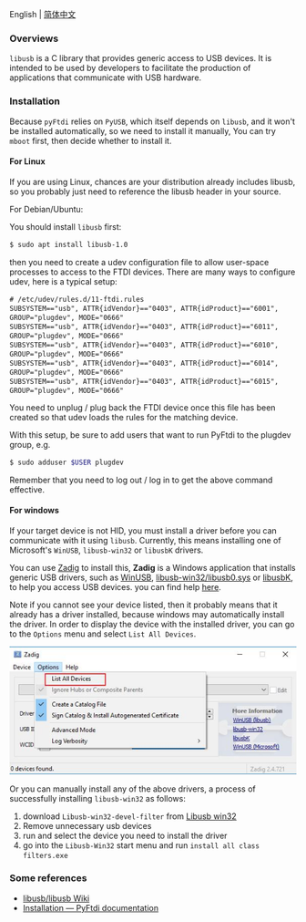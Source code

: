 English | [简体中文](how_to_install_libusb.zh-CN.md)

### Overviews

`libusb` is a C library that provides generic access to USB devices. It is intended to be used by developers to facilitate the production of applications that communicate with USB hardware.

### Installation

Because `pyFtdi` relies on `PyUSB`, which itself depends on `libusb`, and it won't be installed automatically, so we need to install it manually, You can try `mboot` first, then decide whether to install it.

#### For Linux

If you are using Linux, chances are your distribution already includes libusb, so you probably just need to reference the libusb header in your source.

For Debian/Ubuntu:

You should install `libusb` first:

```sh
$ sudo apt install libusb-1.0
```

then you need to create a udev configuration file to allow user-space processes to access to the FTDI devices. There are many ways to configure udev, here is a typical setup:

```
# /etc/udev/rules.d/11-ftdi.rules
SUBSYSTEM=="usb", ATTR{idVendor}=="0403", ATTR{idProduct}=="6001", GROUP="plugdev", MODE="0666"
SUBSYSTEM=="usb", ATTR{idVendor}=="0403", ATTR{idProduct}=="6011", GROUP="plugdev", MODE="0666"
SUBSYSTEM=="usb", ATTR{idVendor}=="0403", ATTR{idProduct}=="6010", GROUP="plugdev", MODE="0666"
SUBSYSTEM=="usb", ATTR{idVendor}=="0403", ATTR{idProduct}=="6014", GROUP="plugdev", MODE="0666"
SUBSYSTEM=="usb", ATTR{idVendor}=="0403", ATTR{idProduct}=="6015", GROUP="plugdev", MODE="0666"
```

You need to unplug / plug back the FTDI device once this file has been created so that udev loads the rules for the matching device.

With this setup, be sure to add users that want to run PyFtdi to the plugdev group, e.g.

```sh
$ sudo adduser $USER plugdev
```

Remember that you need to log out / log in to get the above command effective.

#### For windows

If your target device is not HID, you must install a driver before you can communicate with it using `libusb`. Currently, this means installing one of Microsoft's `WinUSB`, `libusb-win32` or `libusbK` drivers.

You can use [Zadig][1] to install this, **Zadig** is a Windows application that installs generic USB drivers, such as [WinUSB][3], [libusb-win32/libusb0.sys][4] or [libusbK][5], to help you access USB devices. you can find help [here][2].

Note if you cannot see your device listed, then it probably means that it already has a driver installed, because windows may automatically install the driver. In order to display the device with the installed driver, you can go to the `Options` menu and select `List All Devices`.

![Zadig](.\image\Zadig.jpg)

Or you can manually install any of the above drivers, a process of successfully installing `libusb-win32` as follows:

1. download `Libusb-win32-devel-filter` from [Libusb win32][6]
2. Remove unnecessary usb devices
3. run and select the device you need to install the driver
4. go into the `Libusb-Win32` start menu and run `install all class filters.exe`

### Some references

* [libusb/libusb Wiki](https://github.com/libusb/libusb/wiki)
* [Installation — PyFtdi documentation](https://eblot.github.io/pyftdi/installation.html)

[1]:https://zadig.akeo.ie/
[2]:https://github.com/pbatard/libwdi/wiki/Zadig
[3]:https://docs.microsoft.com/en-us/windows-hardware/drivers/usbcon/winusbs
[4]:https://sourceforge.net/p/libusb-win32/wiki/Home/
[5]:http://libusbk.sourceforge.net/UsbK3/
[6]:https://sourceforge.net/projects/libusb-win32/files/libusb-win32-releases/
